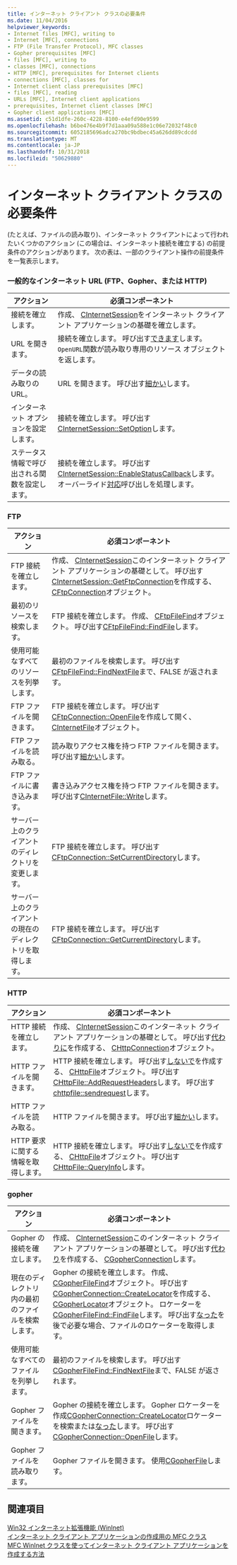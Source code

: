 ```yaml
---
title: インターネット クライアント クラスの必要条件
ms.date: 11/04/2016
helpviewer_keywords:
- Internet files [MFC], writing to
- Internet [MFC], connections
- FTP (File Transfer Protocol), MFC classes
- Gopher prerequisites [MFC]
- files [MFC], writing to
- classes [MFC], connections
- HTTP [MFC], prerequisites for Internet clients
- connections [MFC], classes for
- Internet client class prerequisites [MFC]
- files [MFC], reading
- URLs [MFC], Internet client applications
- prerequisites, Internet client classes [MFC]
- Gopher client applications [MFC]
ms.assetid: c51d1dfe-260c-4228-8100-e4efd90e9599
ms.openlocfilehash: b6be476e4b9f7d1aaa09a588e1c06e72032f48c0
ms.sourcegitcommit: 6052185696adca270bc9bdbec45a626dd89cdcdd
ms.translationtype: MT
ms.contentlocale: ja-JP
ms.lasthandoff: 10/31/2018
ms.locfileid: "50629880"
---
```

# <a name="prerequisites-for-internet-client-classes"></a>インターネット クライアント クラスの必要条件

(たとえば、ファイルの読み取り)、インターネット クライアントによって行われたいくつかのアクション (この場合は、インターネット接続を確立する) の前提条件のアクションがあります。 次の表は、一部のクライアント操作の前提条件を一覧表示します。

### <a name="general-internet-url-ftp-gopher-or-http"></a>一般的なインターネット URL (FTP、Gopher、または HTTP)

|アクション|必須コンポーネント|
|------------|------------------|
|接続を確立します。|作成、 [CInternetSession](../mfc/reference/cinternetsession-class.md)をインターネット クライアント アプリケーションの基礎を確立します。|
|URL を開きます。|接続を確立します。 呼び出す[できます](../mfc/reference/cinternetsession-class.md#openurl)します。 `OpenURL`関数が読み取り専用のリソース オブジェクトを返します。|
|データの読み取りの URL。|URL を開きます。 呼び出す[細かい](../mfc/reference/cinternetfile-class.md#read)します。|
|インターネット オプションを設定します。|接続を確立します。 呼び出す[CInternetSession::SetOption](../mfc/reference/cinternetsession-class.md#setoption)します。|
|ステータス情報で呼び出される関数を設定します。|接続を確立します。 呼び出す[CInternetSession::EnableStatusCallback](../mfc/reference/cinternetsession-class.md#enablestatuscallback)します。 オーバーライド[対応](../mfc/reference/cinternetsession-class.md#onstatuscallback)呼び出しを処理します。|

### <a name="ftp"></a>FTP

|アクション|必須コンポーネント|
|------------|------------------|
|FTP 接続を確立します。|作成、 [CInternetSession](../mfc/reference/cinternetsession-class.md)このインターネット クライアント アプリケーションの基礎として。 呼び出す[CInternetSession::GetFtpConnection](../mfc/reference/cinternetsession-class.md#getftpconnection)を作成する、 [CFtpConnection](../mfc/reference/cftpconnection-class.md)オブジェクト。|
|最初のリソースを検索します。|FTP 接続を確立します。 作成、 [CFtpFileFind](../mfc/reference/cftpfilefind-class.md)オブジェクト。 呼び出す[CFtpFileFind::FindFile](../mfc/reference/cftpfilefind-class.md#findfile)します。|
|使用可能なすべてのリソースを列挙します。|最初のファイルを検索します。 呼び出す[CFtpFileFind::FindNextFile](../mfc/reference/cftpfilefind-class.md#findnextfile)まで、FALSE が返されます。|
|FTP ファイルを開きます。|FTP 接続を確立します。 呼び出す[CFtpConnection::OpenFile](../mfc/reference/cftpconnection-class.md#openfile)を作成して開く、 [CInternetFile](../mfc/reference/cinternetfile-class.md)オブジェクト。|
|FTP ファイルを読み取る。|読み取りアクセス権を持つ FTP ファイルを開きます。 呼び出す[細かい](../mfc/reference/cinternetfile-class.md#read)します。|
|FTP ファイルに書き込みます。|書き込みアクセス権を持つ FTP ファイルを開きます。 呼び出す[CInternetFile::Write](../mfc/reference/cinternetfile-class.md#write)します。|
|サーバー上のクライアントのディレクトリを変更します。|FTP 接続を確立します。 呼び出す[CFtpConnection::SetCurrentDirectory](../mfc/reference/cftpconnection-class.md#setcurrentdirectory)します。|
|サーバー上のクライアントの現在のディレクトリを取得します。|FTP 接続を確立します。 呼び出す[CFtpConnection::GetCurrentDirectory](../mfc/reference/cftpconnection-class.md#getcurrentdirectory)します。|

### <a name="http"></a>HTTP

|アクション|必須コンポーネント|
|------------|------------------|
|HTTP 接続を確立します。|作成、 [CInternetSession](../mfc/reference/cinternetsession-class.md)このインターネット クライアント アプリケーションの基礎として。 呼び出す[代わりに](../mfc/reference/cinternetsession-class.md#gethttpconnection)を作成する、 [CHttpConnection](../mfc/reference/chttpconnection-class.md)オブジェクト。|
|HTTP ファイルを開きます。|HTTP 接続を確立します。 呼び出す[しないで](../mfc/reference/chttpconnection-class.md#openrequest)を作成する、 [CHttpFile](../mfc/reference/chttpfile-class.md)オブジェクト。 呼び出す[CHttpFile::AddRequestHeaders](../mfc/reference/chttpfile-class.md#addrequestheaders)します。 呼び出す[chttpfile::sendrequest](../mfc/reference/chttpfile-class.md#sendrequest)します。|
|HTTP ファイルを読み取る。|HTTP ファイルを開きます。 呼び出す[細かい](../mfc/reference/cinternetfile-class.md#read)します。|
|HTTP 要求に関する情報を取得します。|HTTP 接続を確立します。 呼び出す[しないで](../mfc/reference/chttpconnection-class.md#openrequest)を作成する、 [CHttpFile](../mfc/reference/chttpfile-class.md)オブジェクト。 呼び出す[CHttpFile::QueryInfo](../mfc/reference/chttpfile-class.md#queryinfo)します。|

### <a name="gopher"></a>gopher

|アクション|必須コンポーネント|
|------------|------------------|
|Gopher の接続を確立します。|作成、 [CInternetSession](../mfc/reference/cinternetsession-class.md)このインターネット クライアント アプリケーションの基礎として。 呼び出す[代わり](../mfc/reference/cinternetsession-class.md#getgopherconnection)を作成する、 [CGopherConnection](../mfc/reference/cgopherconnection-class.md)します。|
|現在のディレクトリ内の最初のファイルを検索します。|Gopher の接続を確立します。 作成、 [CGopherFileFind](../mfc/reference/cgopherfilefind-class.md)オブジェクト。 呼び出す[CGopherConnection::CreateLocator](../mfc/reference/cgopherconnection-class.md#createlocator)を作成する、 [CGopherLocator](../mfc/reference/cgopherlocator-class.md)オブジェクト。 ロケーターを[CGopherFileFind::FindFile](../mfc/reference/cgopherfilefind-class.md#findfile)します。 呼び出す[なった](../mfc/reference/cgopherfilefind-class.md#getlocator)を後で必要な場合、ファイルのロケーターを取得します。|
|使用可能なすべてのファイルを列挙します。|最初のファイルを検索します。 呼び出す[CGopherFileFind::FindNextFile](../mfc/reference/cgopherfilefind-class.md#findnextfile)まで、FALSE が返されます。|
|Gopher ファイルを開きます。|Gopher の接続を確立します。 Gopher ロケーターを作成[CGopherConnection::CreateLocator](../mfc/reference/cgopherconnection-class.md#createlocator)ロケーターを検索または[なった](../mfc/reference/cgopherfilefind-class.md#getlocator)します。 呼び出す[CGopherConnection::OpenFile](../mfc/reference/cgopherconnection-class.md#openfile)します。|
|Gopher ファイルを読み取ります。|Gopher ファイルを開きます。 使用[CGopherFile](../mfc/reference/cgopherfile-class.md)します。|

## <a name="see-also"></a>関連項目

[Win32 インターネット拡張機能 (WinInet)](../mfc/win32-internet-extensions-wininet.md)<br/>
[インターネット クライアント アプリケーションの作成用の MFC クラス](../mfc/mfc-classes-for-creating-internet-client-applications.md)<br/>
[MFC WinInet クラスを使ってインターネット クライアント アプリケーションを作成する方法](../mfc/writing-an-internet-client-application-using-mfc-wininet-classes.md)
